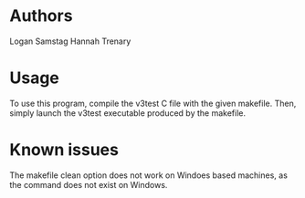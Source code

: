 # Authors 
Logan Samstag 
Hannah Trenary

# Usage 
To use this program, compile the v3test C file with the given makefile. Then,
simply launch the v3test executable produced by the makefile.

# Known issues
The makefile clean option does not work on Windoes based machines, as the
command does not exist on Windows. 
